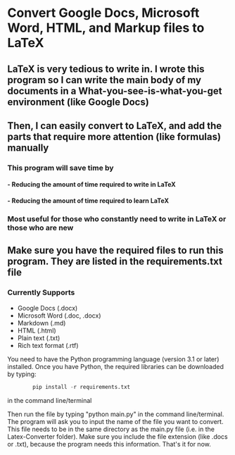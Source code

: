 # Convert Google Docs, Microsoft Word, HTML, and Markup files to LaTeX

## LaTeX is very tedious to write in. I wrote this program so I can write the main body of my documents in a What-you-see-is-what-you-get environment (like Google Docs)

## Then, I can easily convert to LaTeX, and add the parts that require more attention (like formulas) manually

### This program will save time by

#### - Reducing the amount of time required to write in LaTeX

#### - Reducing the amount of time required to learn LaTeX

### Most useful for those who constantly need to write in LaTeX or those who are new

## Make sure you have the required files to run this program. They are listed in the requirements.txt file

### Currently Supports

- Google Docs (.docx)
- Microsoft Word (.doc, .docx)
- Markdown (.md)
- HTML (.html)
- Plain text (.txt)
- Rich text format (.rtf)

You need to have the Python programming language (version 3.1 or later) installed.
Once you have Python, the required libraries can be downloaded by typing:

```python
        pip install -r requirements.txt
```

in the command line/terminal

Then run the file by typing "python main.py" in the command line/terminal.
The program will ask you to input the name of the file you want to convert. This file needs to be in the same directory as the main.py file (i.e. in the Latex-Converter folder).
Make sure you include the file extension (like .docs or .txt), because the program needs this information.
That's it for now.
